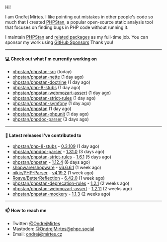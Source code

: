 Hi!

I am Ondřej Mirtes. I like pointing out mistakes in other people's code so much that I created [PHPStan](https://phpstan.org/), a popular open-source static analysis tool that focuses on finding bugs in PHP code without running it.

I maintain [PHPStan](https://github.com/phpstan/phpstan) and [related packages](https://github.com/phpstan/) as my full-time job. You can sponsor my work using [GitHub Sponsors](https://github.com/sponsors/ondrejmirtes) Thank you!

---

#### 💻 Check out what I'm currently working on

- [phpstan/phpstan-src](https://github.com/phpstan/phpstan-src) (today)
- [phpstan/phpstan-nette](https://github.com/phpstan/phpstan-nette) (1 day ago)
- [phpstan/phpstan-doctrine](https://github.com/phpstan/phpstan-doctrine) (1 day ago)
- [phpstan/php-8-stubs](https://github.com/phpstan/php-8-stubs) (1 day ago)
- [phpstan/phpstan-webmozart-assert](https://github.com/phpstan/phpstan-webmozart-assert) (1 day ago)
- [phpstan/phpstan-strict-rules](https://github.com/phpstan/phpstan-strict-rules) (1 day ago)
- [phpstan/phpstan-symfony](https://github.com/phpstan/phpstan-symfony) (1 day ago)
- [phpstan/phpstan](https://github.com/phpstan/phpstan) (1 day ago)
- [phpstan/phpstan-phpunit](https://github.com/phpstan/phpstan-phpunit) (1 day ago)
- [phpstan/phpdoc-parser](https://github.com/phpstan/phpdoc-parser) (3 days ago)

---

#### 🔭 Latest releases I've contributed to

- [phpstan/php-8-stubs](https://github.com/phpstan/php-8-stubs) - [0.3.109](https://github.com/phpstan/php-8-stubs/releases/tag/0.3.109) (1 day ago)
- [phpstan/phpdoc-parser](https://github.com/phpstan/phpdoc-parser) - [1.31.0](https://github.com/phpstan/phpdoc-parser/releases/tag/1.31.0) (3 days ago)
- [phpstan/phpstan-strict-rules](https://github.com/phpstan/phpstan-strict-rules) - [1.6.1](https://github.com/phpstan/phpstan-strict-rules/releases/tag/1.6.1) (5 days ago)
- [phpstan/phpstan](https://github.com/phpstan/phpstan) - [1.12.4](https://github.com/phpstan/phpstan/releases/tag/1.12.4) (6 days ago)
- [shopware/shopware](https://github.com/shopware/shopware) - [v6.6.6.1](https://github.com/shopware/shopware/releases/tag/v6.6.6.1) (1 week ago)
- [nikic/PHP-Parser](https://github.com/nikic/PHP-Parser) - [v4.19.2](https://github.com/nikic/PHP-Parser/releases/tag/v4.19.2) (1 week ago)
- [Roave/BetterReflection](https://github.com/Roave/BetterReflection) - [6.42.0](https://github.com/Roave/BetterReflection/releases/tag/6.42.0) (1 week ago)
- [phpstan/phpstan-deprecation-rules](https://github.com/phpstan/phpstan-deprecation-rules) - [1.2.1](https://github.com/phpstan/phpstan-deprecation-rules/releases/tag/1.2.1) (2 weeks ago)
- [phpstan/phpstan-webmozart-assert](https://github.com/phpstan/phpstan-webmozart-assert) - [1.2.11](https://github.com/phpstan/phpstan-webmozart-assert/releases/tag/1.2.11) (2 weeks ago)
- [phpstan/phpstan-mockery](https://github.com/phpstan/phpstan-mockery) - [1.1.3](https://github.com/phpstan/phpstan-mockery/releases/tag/1.1.3) (2 weeks ago)

---

#### 📫 How to reach me

- Twitter: [@OndrejMirtes](https://twitter.com/ondrejmirtes)
- Mastodon: [@OndrejMirtes@phpc.social](https://phpc.social/@OndrejMirtes)
- Email: [ondrej@mirtes.cz](mailto:ondrej@mirtes.cz)
